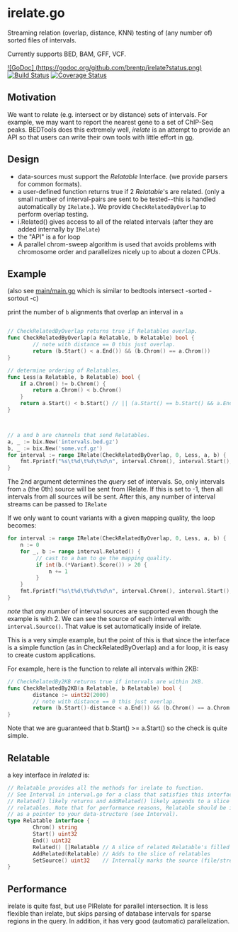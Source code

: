 irelate.go
==========

Streaming relation (overlap, distance, KNN) testing of (any number of) sorted files of intervals.

Currently supports BED, BAM, GFF, VCF.

[![GoDoc] (https://godoc.org/github.com/brentp/irelate?status.png)](https://godoc.org/github.com/brentp/irelate)
[![Build Status](https://travis-ci.org/brentp/irelate.svg?branch=master)](https://travis-ci.org/brentp/irelate)
[![Coverage Status](https://coveralls.io/repos/brentp/irelate/badge.svg?branch=master)](https://coveralls.io/r/brentp/irelate?branch=master)

Motivation
----------

We want to relate (e.g. intersect or by distance) sets of intervals. For example, we may want
to report the nearest gene to a set of ChIP-Seq peaks. BEDTools does this extremely well, *irelate*
is an attempt to provide an API so that users can write their own tools with little effort in
[go](https://golang.org).

Design
------

+ data-sources must support the *Relatable* Interface. (we provide parsers for common formats).
+ a user-defined function returns true if 2 *Relatable*'s are related. (only a small number of interval-pairs
  are sent to be tested--this is handled automatically by `IRelate`.). We provide `CheckRelatedByOverlap`
  to perform overlap testing.
+ i.Related() gives access to all of the related intervals (after they are added internally by `IRelate`)
+ the "API" is a for loop
+ A parallel chrom-sweep algorithm is used that avoids problems with chromosome order and parallelizes nicely
  up to about a dozen CPUs.

Example
-------

(also see [main/main.go](https://github.com/brentp/irelate/blob/master/main/main.go) which
is similar to bedtools intersect -sorted -sortout -c)

print the number of `b` alignments that overlap an interval in `a`

```go

// CheckRelatedByOverlap returns true if Relatables overlap.
func CheckRelatedByOverlap(a Relatable, b Relatable) bool {
        // note with distance == 0 this just overlap.
        return (b.Start() < a.End()) && (b.Chrom() == a.Chrom())
}

// determine ordering of Relatables.
func Less(a Relatable, b Relatable) bool {
    if a.Chrom() != b.Chrom() {
        return a.Chrom() < b.Chrom()
    }
    return a.Start() < b.Start() // || (a.Start() == b.Start() && a.End() < b.End())
}



// a and b are channels that send Relatables.
a, _ := bix.New('intervals.bed.gz')
b, _ := bix.New('some.vcf.gz')
for interval := range IRelate(CheckRelatedByOverlap, 0, Less, a, b) {
    fmt.Fprintf("%s\t%d\t%d\t%d\n", interval.Chrom(), interval.Start(), interval.End(), len(interval.Related()))
}
```

The 2nd argument determines the *query* set of intervals. So,
only intervals from `a` (the 0th) source will be sent from IRelate. If this is set to -1, then
all intervals from all sources will be sent. After this, any number of interval streams
can be passed to `IRelate`

If we only want to count variants with a given mapping quality, the loop becomes:

```go
for interval := range IRelate(CheckRelatedByOverlap, 0, Less, a, b) {
    n := 0
    for _, b := range interval.Related() {
         // cast to a bam to ge the mapping quality.
         if int(b.(*Variant).Score()) > 20 {
             n += 1
         }
    }
    fmt.Fprintf("%s\t%d\t%d\t%d\n", interval.Chrom(), interval.Start(), interval.End(), n))
}


```

*note* that *any number* of interval sources are supported even though the example is with 2.
We can see the source of each interval with: `interval.Source()`. That value is set automatically inside
of irelate.


This is a very simple example, but the point of this is that since the interface is a simple function (as in
CheckRelatedByOverlap) and a for loop, it is easy to create custom applications.

For example, here is the function to relate all intervals within 2KB:
```go
// CheckRelatedBy2KB returns true if intervals are within 2KB.
func CheckRelatedBy2KB(a Relatable, b Relatable) bool {
        distance := uint32(2000)
        // note with distance == 0 this just overlap.
        return (b.Start()-distance < a.End()) && (b.Chrom() == a.Chrom())
}

```

Note that we are guaranteed that b.Start() >= a.Start() so the check is quite
simple.

Relatable
---------

a key interface in *irelated* is:

```go
// Relatable provides all the methods for irelate to function.
// See Interval in interval.go for a class that satisfies this interface.
// Related() likely returns and AddRelated() likely appends to a slice of
// relatables. Note that for performance reasons, Relatable should be implemented
// as a pointer to your data-structure (see Interval).
type Relatable interface {
        Chrom() string
        Start() uint32
        End() uint32
        Related() []Relatable // A slice of related Relatable's filled by IRelate
        AddRelated(Relatable) // Adds to the slice of relatables
        SetSource() uint32    // Internally marks the source (file/stream) of the Relatable
}
```

Performance
-----------

irelate is quite fast, but use PIRelate for parallel intersection. It is less flexible
than irelate, but skips parsing of database intervals for sparse regions in the query.
In addition, it has very good (automatic) parallelization.
